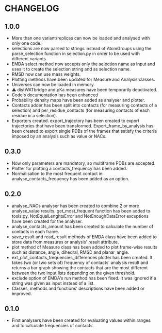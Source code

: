 # CHANGELOG

## 1.0.0
- More than one variant/replicas can now be loaded and analysed with only one code.
- selections are now parsed to strings instead of AtomGroups using the parse_selection function in selection.py in order to be used with different variants.
- EMDA select method now accepts only the selection name as input and uses it to create the selection string and as selection name.
- RMSD now can use mass weights.
- Plotting methods have been updated for Measure and Analysis classes.
- Universes can now be loaded in memory.
- :warning: distWATbridge and pKa measures have been temporarily deactivated.
- Code's documentation has been enhanced
- Probability density maps have been added as analyser and plotter.
- Contacts adder has been split into contacts (for measuring contacts of a selection) and per_residue_contacts (for measuring contacts of each residue in a selection).
- Exporters created. export_trajectory has been created to export trajectories that have been transformed. Export_frame_by_analysis has been created to export single PDBs of the frames that satisfy the criteria imposed by an analysis such as value or NACs.



## 0.3.0
- Now only parameters are mandatory, so multiframe PDBs are accepted.
- Plotter for plotting a contacts_frequency has been added. 
- Normalisation to the most frequent contact in analyse_contacts_frequency has been added as an option.


## 0.2.0
- analyse_NACs analyser has been created to combine 2 or more analyse_value results. get_most_frequent function has been added to tools.py. NotEqualLenghtsError and NotEnoughDataError exceptions have been created for the analyser.
- analyse_contacts_amount has been created to calculate the number of contacts in each frame.
- save_result and read_result methods of EMDA class have been added to store data from measures or analysis' result attribute. 
- plot method of Measure class has been added to plot frame-wise results such as distance, angle, dihedral, RMSD and planar_angle.
- ext_plot_contacts_frequencies_differences plotter has been created. It takes two (or two sets of) frequency of contacts' analysis result and returns a bar graph showing the contacts that are the most different between the two input lists depending on the given threshold.
- exclude option of EMDA's run method has been fixed. It was ignored if a string was given as input instead of a list.
- Classes, methods and functions' descriptions have been added or improved.


## 0.1.0

- First analysers have been created for evaluating values within ranges and to calculate frequencies of contacts.